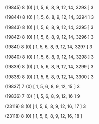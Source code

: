 (19845) 8 (0) [ 1, 5, 6, 8, 9, 12, 14, 3293 ] 3 


(19844) 8 (0) [ 1, 5, 6, 8, 9, 12, 14, 3294 ] 3 


(19843) 8 (0) [ 1, 5, 6, 8, 9, 12, 14, 3295 ] 3 


(19842) 8 (0) [ 1, 5, 6, 8, 9, 12, 14, 3296 ] 3 


(19841) 8 (0) [ 1, 5, 6, 8, 9, 12, 14, 3297 ] 3 


(19840) 8 (0) [ 1, 5, 6, 8, 9, 12, 14, 3298 ] 3 


(19839) 8 (0) [ 1, 5, 6, 8, 9, 12, 14, 3299 ] 3 


(19838) 8 (0) [ 1, 5, 6, 8, 9, 12, 14, 3300 ] 3 


(19837) 7 (0) [ 1, 5, 6, 8, 9, 12, 15 ] 3 


(19836) 7 (0) [ 1, 5, 6, 8, 9, 12, 16 ] 9 


(23119) 8 (0) [ 1, 5, 6, 8, 9, 12, 16, 17 ] 3 


(23118) 8 (0) [ 1, 5, 6, 8, 9, 12, 16, 18 ]  

